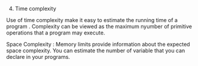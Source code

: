 4. Time complexity

Use of time complexity make it easy to estimate the running time of a program . Complexity can be viewed as the maximum nyumber of primitive operations that a program may execute.


 Space Complexity : Memory limits provide information about the expected space complexity. You can estimate the number of variable that you can declare in your programs.